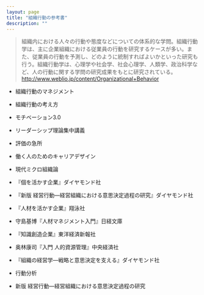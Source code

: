 ```yaml
---
layout: page
title: "組織行動の参考書"
description: ""
---
```


> 組織内における人々の行動や態度などについての体系的な学問。組織行動学は、主に企業組織における従業員の行動を研究するケースが多い。また、従業員の行動を予測し、どのように統制すればよいかといった研究も行う。組織行動学は、心理学や社会学、社会心理学、人類学、政治科学など、人の行動に関する学問の研究成果をもとに研究されている。
> http://www.weblio.jp/content/Organizational+Behavior

* 組織行動のマネジメント
* 組織行動の考え方
* モチベーション3.0
* リーダーシップ理論集中講義
* 評価の急所
* 働く人のためのキャリアデザイン
* 現代ミクロ組織論
* 『個を活かす企業』ダイヤモンド社
* 『新版 経営行動―経営組織における意思決定過程の研究』ダイヤモンド社
* 『人材を活かす企業』翔泳社
* 守島基博『人材マネジメント入門』日経文庫
* 『知識創造企業』東洋経済新報社
* 奥林康司『入門 人的資源管理』中央経済社
* 『組織の経営学―戦略と意思決定を支える』ダイヤモンド社

* 行動分析

* 新版 経営行動―経営組織における意思決定過程の研究
